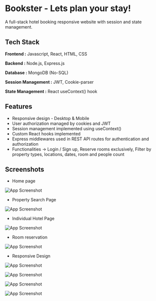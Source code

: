 
# Bookster - Lets plan your stay!

A full-stack hotel booking responsive website with session and state management.




## Tech Stack 

**Frontend :** Javascript, React, HTML, CSS

**Backend :** Node.js, Express.js

**Database :**  MongoDB (No-SQL)

**Session Management :**  JWT, Cookie-parser

**State Management :**  React useContext() hook




## Features

- Responsive design - Desktop & Mobile
- User authorization managed by cookies and JWT
- Session management implemented using useContext()
- Custom React hooks implemented
- Express middlewares used in REST API routes for authentication and authorization 
- Functionalities -> Login / Sign up, Reserve rooms exclusively, Filter by property types, locations, dates, room and people count


## Screenshots

- Home page

![App Screenshot](https://github.com/MadhavAgarwal01/Bookster/blob/main/Images/Full_1.png)

- Property Search Page

![App Screenshot](https://github.com/MadhavAgarwal01/Bookster/blob/main/Images/Full_2.png)

- Individual Hotel Page

![App Screenshot](https://github.com/MadhavAgarwal01/Bookster/blob/main/Images/Full_3.png)

- Room reservation

![App Screenshot](https://github.com/MadhavAgarwal01/Bookster/blob/main/Images/Full_4.png)

- Responsive Design

![App Screenshot](https://github.com/MadhavAgarwal01/Bookster/blob/main/Images/res_1.png)

![App Screenshot](https://github.com/MadhavAgarwal01/Bookster/blob/main/Images/res_2.png)

![App Screenshot](https://github.com/MadhavAgarwal01/Bookster/blob/main/Images/res_3.png)

![App Screenshot](https://github.com/MadhavAgarwal01/Bookster/blob/main/Images/res_4.png)
